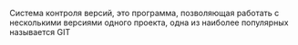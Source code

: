 Система контроля версий, это программа, позволяющая работать с несколькими версиями одного проекта, одна из наиболее популярных называется GIT